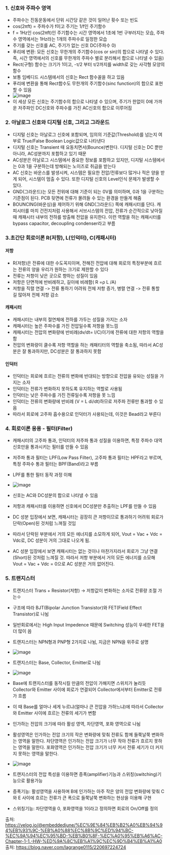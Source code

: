 ### 1. 신호와 주파수 영역

- 주파수는 진동운동에서 단위 시간당 같은 것이 일어난 횟수 또는 빈도
- cos(2πft) = 주파수가 f이고 주기는 1/f인 주기함수
- f = 1Hz인 cos(2πft)인 주기함수는 시간 영역에서 1초에 1번 구부러지는 모습, 주파수 영역에서는 1Hz라는 1개의 주파수로 일정한 모습
- 주기를 갖는 신호를 AC, 주기가 없는 신호 DC(주파수 0)
- 푸리에 변환: 모든 신호는 무한개의 주기함수(cos or sin)의 합으로 나타낼 수 있다. 즉, 시간 영역에서의 신호를 무한개의 주파수 별로 분리해서 합으로 나타낼 수 있음)
- Rect(구형) 함수는 크기가 1이고, -τ/2 부터 τ/2까지를 width로 갖는 사각형 모양의 함수
- 보통 임베디드 시스템에서의 신호는 Rect 함수꼴을 하고 있음
- 푸리에 변환을 통해 Rect함수도 무한개의 주기함수(sinc function)의 합으로 표현할 수 있음
- ![image](https://github.com/user-attachments/assets/74bc4821-176f-48f3-b970-1e29adb1ca15)
- 이 세상 모든 신호는 주기함수의 합으로 나타낼 수 있으며, 주기가 한없이 0에 가까운 저주파인 DC신호와 주파수를 가진 AC신호의 합으로 이루어짐

### 2. 아날로그 신호와 디지털 신호, 그리고 그라운드
- 디지털 신호는 아날로그 신호에 포함되며, 임의의 기준값(Threshold)를 넘는지 여부로 True/False Boolean Logic값으로 나타낸다
- 디지털 신호는 Transient 때 요동치면서(Bounce)변한다. 디지털 신호는 DC 뿐만 아니라, AC성분까지 포함하고 있기 때문
- AC성분은 아날로그 시스템에서 중요한 정보를 포함하고 있지만, 디지털 시스템에서는 0과 1을 구분하는데 방해되는 노이즈로 취급을 받는다
- AC 신호는 바운스를 발생시켜, 시스템은 필요한 전압/전류보다 많거나 적은 양을 받게 되어, 시스템이 멈출 수 있다. 또한 디지털 신호의 Level인식 문제가 발생할 수 있다.
- GND(그라운드)는 모든 전위에 대해 기준이 되는 0V를 의미하며, 0과 1을 구분하는 기준점이 된다. PCB 뒷면에 전류가 몰려들 수 있는 환경을 만들게 해줌
- BOUNCING(바운싱)을 제어하기 위해 GND(그라운드) 쪽에 캐패시터를 단다. 캐피시터를 마치 건전지처럼 사용해서 서브시스템의 전압, 전류가 순간적으로 낮아질 때 캐패시터 내부의 전하를 방출해 전압을 유지한다. 이런 역할을 하는 캐패시터를 bypass capacitor, decoupling condenser라고 부름

### 3.초간단 회로이론 R(저항), L(인덕터), C(캐패시터)

#### 저항
- R(저항)은 전류에 대한 수도꼭지이며, 전해진 전압에 대해 회로의 특정부분에 흐르는 전류의 양을 우리가 원하는 크기로 제한할 수 있다
- 전류는 저항이 낮은 곳으로 향하는 성질이 있음
- 저항은 단면적에 반비례하고, 길이에 비례함( R =ρ L /A)
- 저항을 직렬 연결 -> 전류 통하기 어려워 전체 저항 증가, 병렬 연결 -> 전류 통할 길 많아져 전체 저항 감소

#### 캐패시터
- 캐패시터는 내부의 절연체에 전하를 가두는 성질을 가지는 소자
- 캐패시터는 높은 주파수를 가진 전압일수록 저항을 못느낌
- 캐패시터는 전압의 변화량에 반비례(dv/dt= I/C)이기에 전류에 대한 저항의 역할을 함
- 전압의 변화량이 클수록 저항 역할을 하는 캐패티터의 역할을 축소됨, 따라서 AC성분은 잘 통과하지만, DC성분은 잘 통과하지 못함

#### 인덕터
- 인덕터는 회로에 흐르는 전류의 변화에 반대되는 방향으로 전압을 유돠는 성질을 가지는 소자
- 인덕터는 전류가 변화하지 못하도록 유지하는 역할로 사용됨
- 인덕터는 낮은 주파수를 가진 전류일수록 저항을 못 느낌
- 인덕터는 전류의 변화량에 반비례 (V = L di/dt)하므로 저주파 전류만 통과할 수 있음
- 따라서 회로에 고주파 흡수용으로 인덕터가 사용되는데, 이것은 Bead라고 부른다

### 4. 회로이론 응용 - 필터(Filter)
- 캐패시터의 고주파 통과, 인덕터의 저주파 통과 성질을 이용하면, 특정 주파수 대역 신호만을 통과시키는 필터를 만들 수 있음
- 저주파 통과 필터는 LPF(Low Pass Filter), 고주파 통과 필터는 HPF라고 부르며, 특정 주파수 통과 필터는 BPF(Band)라고 부름
- LPF를 통한 필터 동작 과정 이해

- ![image](https://github.com/user-attachments/assets/516847b7-fd3f-4e5e-a62a-8ff8a40f9169)
- 신호는 AC와 DC성분의 합으로 나타낼 수 있음
- 저항과 캐패시터를 이용하면 신호에서 DC성분만 추출하는 LPF를 만들 수 있음
- DC 성분 입장에서 보면, 캐패시터는 굉장히 큰 저항이므로 통과하기 어려워 회로가 단락(Open)된 것처럼 느껴질 것임
- 따라서 단락된 부분에서 거의 모든 에너지를 소모하게 되어, Vout = Vac + Vdc = Vdc로, DC 성분이 거의 그대로 나오게 됨.
- AC 성분 입장에서 보면 캐패시터는 없는 것이나 마찬가지라서 회로가 그냥 연결(Short)된 것처럼 느껴질 것. 따라서 저항 부분에서 거의 모든 에너지를 소모해 Vout = Vac + Vdc = 0으로 AC 성분은 거의 없어진다.

### 5. 트랜지스터
- 트랜지스터 Trans + Resistor(저항) -> 저항값이 변화하는 소자로 전류량 조절 가는ㅇ
- 구조에 따라  BJT(Bipolar Junction Transistor)와 FET(Field Effect Transistor)로 나뉨
- 일반회로에서는 High Input Impedence 때문에 Switching 성능이 우세한 FET을 더 많이 씀
- 트랜지스터는 NPN형과 PNP형 2가지로 나뉨, 지금은 NPN을 위주로 설명
- ![image](https://github.com/user-attachments/assets/398d28ed-1502-4856-aced-9d563435a05c)
- 트랜지스터는 Base, Collector, Emitter로 나뉨
- ![image](https://github.com/user-attachments/assets/bbfdad35-779c-48a2-b858-f7cbdfdcd462)

- Base에 트랜지스터를 동작시킬 만큼의 전압이 가해지면 스위치가 눌리듯 Collector와 Emitter 사이에 회로가 연결되어 Collector에서부터 Emitter로 전류가 흐름
- 이 때 Base를 얼마나 세게 누르냐(얼마나 큰 전압을 가하느냐)에 따라서 Collector와 Emitter 사이에 흐르는 전류의 세기가 변함
- 인가하는 전압의 크기에 따라 활성 영역, 차단영역, 포화 영역으로 나뉨
- 활성영역은 인가하는 전압 크기의 작은 변화량에 맞춰 전류도 함께 들쭉날쭉 변화하는 영역을 말한다.
  차단영역은 인가하는 전압 크기가 너무 작아 전류가 흐르지 못하는 영역을 말한다.
  포화영역은 인가하는 전압 크기가 너무 커서 전류 세기가 더 커지지 못하는 영역을 말한다.
- ![image](https://github.com/user-attachments/assets/50531bb6-aa3b-4492-88db-3f615f25417e)
- 트랜지스터의 전압 특성을 이용하면 증폭(amplifier)기능과 스위칭(switching)기능으로 활용가능
- 증폭기능:  활성영역을 사용하며 B에 인가하는 아주 작은 양의 전압 변화량에 맞춰 C와 E 사이에 흐르는 전류가 큰 폭으로 들쭉날쭉 변화하는 현상을 이용해 구현
- 스위칭기능: 차단영역을 0, 포화영역을 1이라고 정의하면 회로의 On/Off를 정의

  
출처: https://velog.io/@embeddedjune/%EC%9E%84%EB%B2%A0%EB%94%94%EB%93%9C-%EB%A0%88%EC%8B%9C%ED%94%BC-%EC%9A%94%EC%95%BD-%EB%B0%8F-%EC%A0%95%EB%A6%AC-Chapter-1-1.-HW-%ED%9A%8C%EB%A1%9C%EC%9D%B4%EB%A1%A0
출처: https://blog.naver.com/lagrange0115/220697224724
